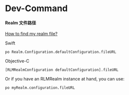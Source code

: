 # Dev-Command

<!--
create time: 2017-01-19 18:45:03
Author: <TODO: 黄东鸿>

This file is created by Marboo<http://marboo.io> template file $MARBOO_HOME/.media/starts/default.md
本文件由 Marboo<http://marboo.io> 模板文件 $MARBOO_HOME/.media/starts/default.md 创建
-->

#### Realm 文件路径

[How to find my realm file?](http://stackoverflow.com/questions/28465706/how-to-find-my-realm-file/28465803#28465803)

Swift

	po Realm.Configuration.defaultConfiguration.fileURL
	
Objective-C

	[RLMRealmConfiguration defaultConfiguration].fileURL

Or if you have an RLMRealm instance at hand, you can use:

	po myRealm.configuration.fileURL